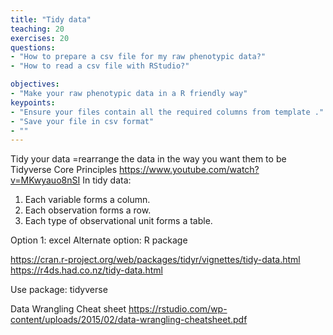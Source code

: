 ```yaml
---
title: "Tidy data"
teaching: 20
exercises: 20
questions:
- "How to prepare a csv file for my raw phenotypic data?"
- "How to read a csv file with RStudio?"

objectives:
- "Make your raw phenotypic data in a R friendly way"
keypoints:
- "Ensure your files contain all the required columns from template ."
- "Save your file in csv format"
- ""
---
```


Tidy your data =rearrange the data in the way you want them to be 
Tidyverse Core Principles https://www.youtube.com/watch?v=MKwyauo8nSI
In tidy data:
1. Each variable forms a column.
2. Each observation forms a row.
3. Each type of observational unit forms a table.

Option 1: excel 
Alternate option: R package

https://cran.r-project.org/web/packages/tidyr/vignettes/tidy-data.html
https://r4ds.had.co.nz/tidy-data.html

Use package: tidyverse

Data Wrangling Cheat sheet 
https://rstudio.com/wp-content/uploads/2015/02/data-wrangling-cheatsheet.pdf
